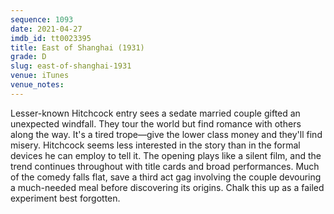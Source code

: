 ```yaml
---
sequence: 1093
date: 2021-04-27
imdb_id: tt0023395
title: East of Shanghai (1931)
grade: D
slug: east-of-shanghai-1931
venue: iTunes
venue_notes:
---
```


Lesser-known Hitchcock entry sees a sedate married couple gifted an unexpected windfall. They tour the world but find romance with others along the way. It's a tired trope—give the lower class money and they'll find misery. Hitchcock seems less interested in the story than in the formal devices he can employ to tell it. The opening plays like a silent film, and the trend continues throughout with title cards and broad performances. Much of the comedy falls flat, save a third act gag involving the couple devouring a much-needed meal before discovering its origins. Chalk this up as a failed experiment best forgotten.